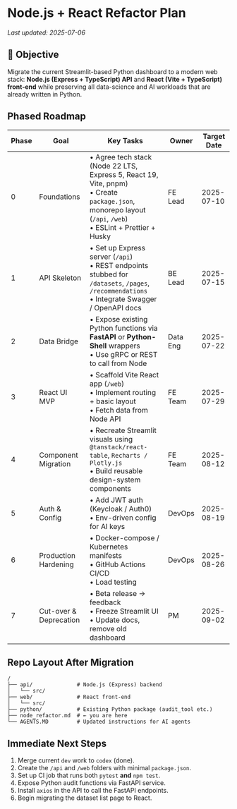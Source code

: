 # Node.js + React Refactor Plan

_Last updated: 2025-07-06_

## 🎯 Objective
Migrate the current Streamlit-based Python dashboard to a modern web stack: **Node.js (Express + TypeScript) API** and **React (Vite + TypeScript) front-end** while preserving all data-science and AI workloads that are already written in Python.

## Phased Roadmap

| Phase | Goal | Key Tasks | Owner | Target Date |
|-------|------|----------|-------|-------------|
| 0 | Foundations | • Agree tech stack (Node 22 LTS, Express 5, React 19, Vite, pnpm)<br/>• Create `package.json`, monorepo layout (`/api`, `/web`)<br/>• ESLint + Prettier + Husky | FE Lead | 2025-07-10 |
| 1 | API Skeleton | • Set up Express server (`/api`)<br/>• REST endpoints stubbed for `/datasets`, `/pages`, `/recommendations`<br/>• Integrate Swagger / OpenAPI docs | BE Lead | 2025-07-15 |
| 2 | Data Bridge | • Expose existing Python functions via **FastAPI** or **Python-Shell** wrappers<br/>• Use gRPC or REST to call from Node | Data Eng | 2025-07-22 |
| 3 | React UI MVP | • Scaffold Vite React app (`/web`)<br/>• Implement routing + basic layout<br/>• Fetch data from Node API | FE Team | 2025-07-29 |
| 4 | Component Migration | • Recreate Streamlit visuals using `@tanstack/react-table`, `Recharts / Plotly.js`<br/>• Build reusable design-system components | FE Team | 2025-08-12 |
| 5 | Auth & Config | • Add JWT auth (Keycloak / Auth0)<br/>• Env-driven config for AI keys | DevOps | 2025-08-19 |
| 6 | Production Hardening | • Docker-compose / Kubernetes manifests<br/>• GitHub Actions CI/CD<br/>• Load testing | DevOps | 2025-08-26 |
| 7 | Cut-over & Deprecation | • Beta release → feedback<br/>• Freeze Streamlit UI<br/>• Update docs, remove old dashboard | PM | 2025-09-02 |

## Repo Layout After Migration
```
/
├── api/              # Node.js (Express) backend
│   └── src/
├── web/              # React front-end
│   └── src/
├── python/           # Existing Python package (audit_tool etc.)
├── node_refactor.md  # ← you are here
└── AGENTS.MD         # Updated instructions for AI agents
```

## Immediate Next Steps
1. Merge current `dev` work to `codex` (done).
2. Create the `/api` and `/web` folders with minimal `package.json`.
3. Set up CI job that runs both `pytest` **and** `npm test`.
4. Expose Python audit functions via FastAPI service.
5. Install `axios` in the API to call the FastAPI endpoints.
6. Begin migrating the dataset list page to React.

